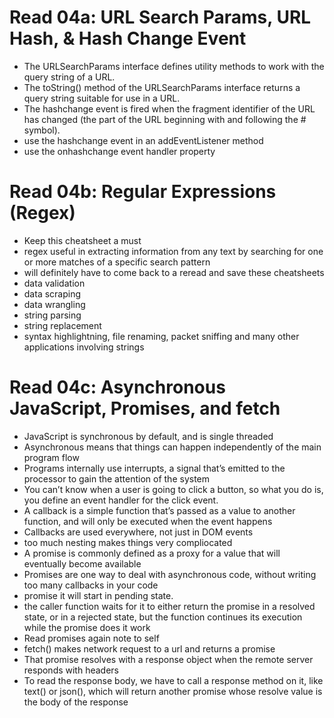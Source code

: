# Read 04a: URL Search Params, URL Hash, & Hash Change Event

* The URLSearchParams interface defines utility methods to work with the query string of a URL.
* The toString() method of the URLSearchParams interface returns a query string suitable for use in a URL.
* The hashchange event is fired when the fragment identifier of the URL has changed (the part of the URL beginning with and following the # symbol).
* use the hashchange event in an addEventListener method
* use the onhashchange event handler property

# Read 04b: Regular Expressions (Regex)
* Keep this cheatsheet a must
* regex  useful in extracting information from any text by searching for one or more matches of a specific search pattern
* will definitely have to come back to a reread and save these cheatsheets
* data validation
* data scraping
* data wrangling
* string parsing
* string replacement
* syntax highlightning, file renaming, packet sniffing and many other applications involving strings

# Read 04c: Asynchronous JavaScript, Promises, and fetch
* JavaScript is synchronous by default, and is single threaded
* Asynchronous means that things can happen independently of the main program flow
* Programs internally use interrupts, a signal that’s emitted to the processor to gain the attention of the system
* You can’t know when a user is going to click a button, so what you do is, you define an event handler for the click event.
* A callback is a simple function that’s passed as a value to another function, and will only be executed when the event happens
* Callbacks are used everywhere, not just in DOM events
* too much nesting makes things very compliocated
* A promise is commonly defined as a proxy for a value that will eventually become available
* Promises are one way to deal with asynchronous code, without writing too many callbacks in your code
* promise it will start in pending state.
* the caller function waits for it to either return the promise in a resolved state, or in a rejected state, but the function continues its execution while the promise does it work
* Read promises again note to self
* fetch() makes network request to a url and returns a promise
* That promise resolves with a response object when the remote server responds with headers
* To read the response body, we have to call a response method on it, like text() or json(), which will return another promise whose resolve value is the body of the response
